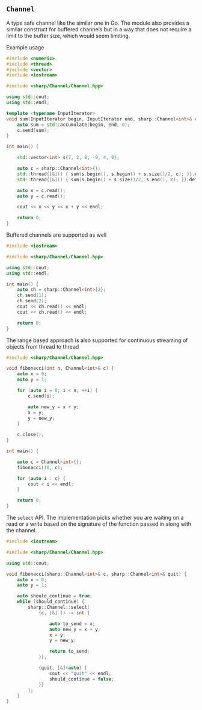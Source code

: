`Channel`
---------

A type safe channel like the similar one in Go.  The module also provides a
similar construct for buffered channels but in a way that does not require a
limit to the buffer size, which would seem limiting.

Example usage

```c++
#include <numeric>
#include <thread>
#include <vector>
#include <iostream>

#include <sharp/Channel/Channel.hpp>

using std::cout;
using std::endl;

template <typename InputIterator>
void sum(InputIterator begin, InputIterator end, sharp::Channel<int>& c) {
    auto sum = std::accumulate(begin, end, 0);
    c.send(sum);
}

int main() {

    std::vector<int> s{7, 2, 8, -9, 4, 0};

    auto c = sharp::Channel<int>{};
    std::thread{[&]() { sum(s.begin(), s.begin() + s.size()/2, c); }}.detach();
    std::thread{[&]() { sum(s.begin() + s.size()/2, s.end(), c); }}.detach();

    auto x = c.read();
    auto y = c.read();

    cout << x << y << x + y << endl;

    return 0;
}
```

Buffered channels are supported as well

```c++
#include <iostream>

#include <sharp/Channel/Channel.hpp>

using std::cout;
using std::endl;

int main() {
    auto ch = sharp::Channel<int>{2};
    ch.send(1);
    ch.send(2);
    cout << ch.read() << endl;
    cout << ch.read() << endl;

    return 0;
}
```


The range based approach is also supported for continuous streaming of objects
from thread to thread

```c++
#include <sharp/Channel/Channel.hpp>

void fibonacci(int n, Channel<int>& c) {
    auto x = 0;
    auto y = 1;

    for (auto i = 0; i < n; ++i) {
        c.send(i);

        auto new_y = x + y;
        x = y;
        y = new_y;
    }

    c.close();
}

int main() {

    auto c = Channel<int>{};
    fibonacci(10, c);

    for (auto i : c) {
        cout < i << endl;
    }

    return 0;
}
```


The `select` API.  The implementation picks whether you are waiting on a read
or a write based on the signature of the function passed in along with the
channel.

```c++
#include <iostream>

#include <sharp/Channel/Channel.hpp>

using std::cout;

void fibonacci(sharp::Channel<int>& c, sharp::Channel<int>& quit) {
    auto x = 0;
    auto y = 1;

    auto should_continue = true;
    while (should_continue) {
        sharp::Channel::select(
            {c, [&] () -> int {

                auto to_send = x;
                auto new_y = x + y;
                x = y;
                y = new_y;

                return to_send;
            }},

            {quit, [&](auto) {
                cout << "quit" << endl;
                should_continue = false;
            }}
        );
    }
}
```
